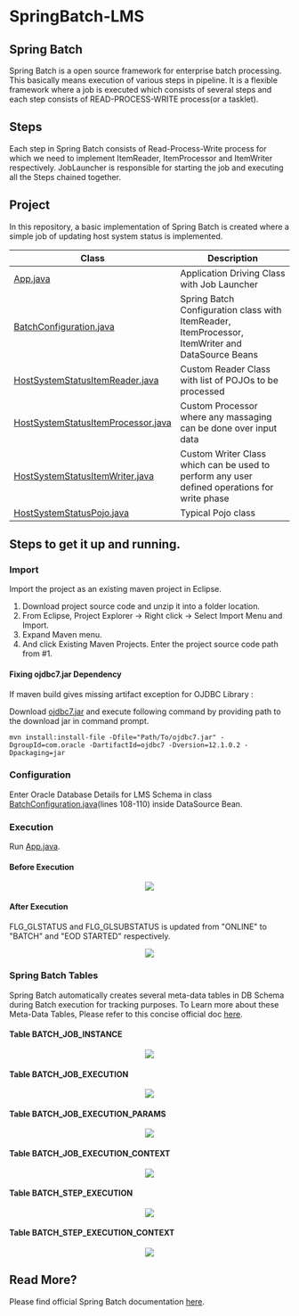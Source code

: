 # SpringBatch-LMS

## Spring Batch
Spring Batch is a open source framework for enterprise batch processing. This basically means execution of various steps in pipeline. It is a flexible framework where a job is executed which consists of several steps and each step consists of READ-PROCESS-WRITE process(or a tasklet).

## Steps
Each step in Spring Batch consists of Read-Process-Write process for which we need to implement ItemReader, ItemProcessor and ItemWriter respectively.
JobLauncher is responsible for starting the job and executing all the Steps chained together.

## Project
In this repository, a basic implementation of Spring Batch is created where a simple job of updating host system status is implemented.

| Class | Description |
| --- | --- |
| [App.java](https://github.com/SDU-OpenSources/SpringBatch-LMS/blob/master/LMS_BatchProcessing/src/main/java/main/App.java) | Application Driving Class with Job Launcher |
| [BatchConfiguration.java](https://github.com/SDU-OpenSources/SpringBatch-LMS/blob/master/LMS_BatchProcessing/src/main/java/main/BatchConfiguration.java) | Spring Batch Configuration class with ItemReader, ItemProcessor, ItemWriter and DataSource Beans |
| [HostSystemStatusItemReader.java](https://github.com/SDU-OpenSources/SpringBatch-LMS/blob/master/LMS_BatchProcessing/src/main/java/main/HostSystemStatusItemReader.java) | Custom Reader Class with list of POJOs to be processed |
| [HostSystemStatusItemProcessor.java](https://github.com/SDU-OpenSources/SpringBatch-LMS/blob/master/LMS_BatchProcessing/src/main/java/main/HostSystemStatusItemProcessor.java) | Custom Processor where any massaging can be done over input data |
| [HostSystemStatusItemWriter.java](https://github.com/SDU-OpenSources/SpringBatch-LMS/blob/master/LMS_BatchProcessing/src/main/java/main/HostSystemStatusItemWriter.java) | Custom Writer Class which can be used to perform any user defined operations for write phase |
| [HostSystemStatusPojo.java](https://github.com/SDU-OpenSources/SpringBatch-LMS/blob/master/LMS_BatchProcessing/src/main/java/main/HostSystemStatusPojo.java) | Typical Pojo class |

## Steps to get it up and running.
### Import
Import the project as an existing maven project in Eclipse.
1. Download project source code and unzip it into a folder location.
2. From Eclipse, Project Explorer -> Right click -> Select Import Menu and Import.
3. Expand Maven menu.
4. And click Existing Maven Projects. Enter the project source code path from #1.

#### Fixing ojdbc7.jar Dependency
If maven build gives missing artifact exception for OJDBC Library :

Download [ojdbc7.jar](https://github.com/SDU-OpenSources/SpringBatch-LMS/blob/master/ojdbc7.jar) and execute following command by providing path to the download jar in command prompt.

```
mvn install:install-file -Dfile="Path/To/ojdbc7.jar" -DgroupId=com.oracle -DartifactId=ojdbc7 -Dversion=12.1.0.2 -Dpackaging=jar
```

### Configuration
Enter Oracle Database Details for LMS Schema in class [BatchConfiguration.java](https://github.com/SDU-OpenSources/SpringBatch-LMS/blob/0de077aef05aa43fefdc328cac533579052bf837/LMS_BatchProcessing/src/main/java/main/BatchConfiguration.java#L108-L110)(lines 108-110) inside DataSource Bean.

### Execution
Run [App.java](https://github.com/SDU-OpenSources/SpringBatch-LMS/blob/master/LMS_BatchProcessing/src/main/java/main/App.java).
#### Before Execution
<p align="center"> 
<img src="https://raw.githubusercontent.com/SDU-OpenSources/SpringBatch-LMS/master/Illustrations/Before%20Batch.JPG">
</p>

#### After Execution
FLG_GLSTATUS and FLG_GLSUBSTATUS is updated from "ONLINE" to "BATCH" and "EOD STARTED" respectively.
<p align="center"> 
<img src="https://raw.githubusercontent.com/SDU-OpenSources/SpringBatch-LMS/master/Illustrations/After%20Batch.JPG">
</p>

### Spring Batch Tables
Spring Batch automatically creates several meta-data tables in DB Schema during Batch execution for tracking purposes.
To Learn more about these Meta-Data Tables, Please refer to this concise official doc [here](https://docs.spring.io/spring-batch/trunk/reference/html/metaDataSchema.html).

#### Table BATCH_JOB_INSTANCE
<p align="center"> 
<img src="https://raw.githubusercontent.com/SDU-OpenSources/SpringBatch-LMS/master/Illustrations/Table_BATCH_JOB_INSTANCE.JPG">
</p>

#### Table BATCH_JOB_EXECUTION
<p align="center"> 
<img src="https://raw.githubusercontent.com/SDU-OpenSources/SpringBatch-LMS/master/Illustrations/Table_BATCH_JOB_EXECUTION.JPG">
</p>

#### Table BATCH_JOB_EXECUTION_PARAMS
<p align="center"> 
<img src="https://raw.githubusercontent.com/SDU-OpenSources/SpringBatch-LMS/master/Illustrations/Table_BATCH_JOB_EXECUTION_PARAMS.JPG">
</p>

#### Table BATCH_JOB_EXECUTION_CONTEXT
<p align="center"> 
<img src="https://raw.githubusercontent.com/SDU-OpenSources/SpringBatch-LMS/master/Illustrations/Table_BATCH_JOB_EXECUTION_CONTEXT.JPG">
</p>

#### Table BATCH_STEP_EXECUTION
<p align="center"> 
<img src="https://raw.githubusercontent.com/SDU-OpenSources/SpringBatch-LMS/master/Illustrations/Table_BATCH_STEP_EXECUTION.JPG">
</p>

#### Table BATCH_STEP_EXECUTION_CONTEXT
<p align="center"> 
<img src="https://raw.githubusercontent.com/SDU-OpenSources/SpringBatch-LMS/master/Illustrations/Table_BATCH_STEP_EXECUTION_CONTEXT.JPG">
</p>

## Read More?
Please find official Spring Batch documentation [here](https://docs.spring.io/spring-batch/4.1.x/reference/html/index-single.html).
